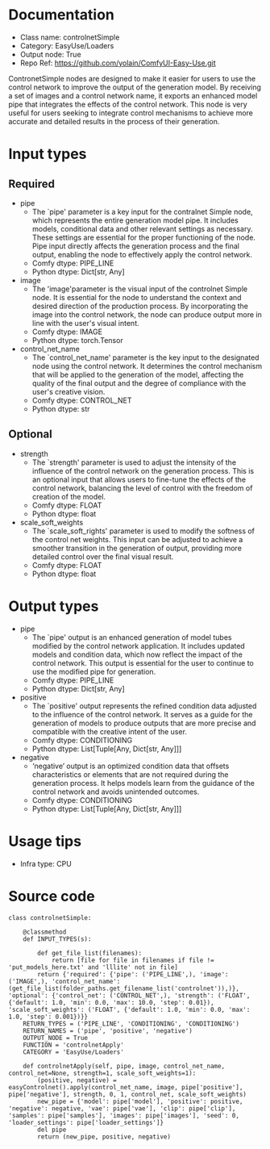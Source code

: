 # Documentation
- Class name: controlnetSimple
- Category: EasyUse/Loaders
- Output node: True
- Repo Ref: https://github.com/yolain/ComfyUI-Easy-Use.git

ContronetSimple nodes are designed to make it easier for users to use the control network to improve the output of the generation model. By receiving a set of images and a control network name, it exports an enhanced model pipe that integrates the effects of the control network. This node is very useful for users seeking to integrate control mechanisms to achieve more accurate and detailed results in the process of their generation.

# Input types
## Required
- pipe
    - The `pipe' parameter is a key input for the contralnet Simple node, which represents the entire generation model pipe. It includes models, conditional data and other relevant settings as necessary. These settings are essential for the proper functioning of the node. Pipe input directly affects the generation process and the final output, enabling the node to effectively apply the control network.
    - Comfy dtype: PIPE_LINE
    - Python dtype: Dict[str, Any]
- image
    - The 'image'parameter is the visual input of the controlnet Simple node. It is essential for the node to understand the context and desired direction of the production process. By incorporating the image into the control network, the node can produce output more in line with the user's visual intent.
    - Comfy dtype: IMAGE
    - Python dtype: torch.Tensor
- control_net_name
    - The `control_net_name' parameter is the key input to the designated node using the control network. It determines the control mechanism that will be applied to the generation of the model, affecting the quality of the final output and the degree of compliance with the user's creative vision.
    - Comfy dtype: CONTROL_NET
    - Python dtype: str
## Optional
- strength
    - The `strength' parameter is used to adjust the intensity of the influence of the control network on the generation process. This is an optional input that allows users to fine-tune the effects of the control network, balancing the level of control with the freedom of creation of the model.
    - Comfy dtype: FLOAT
    - Python dtype: float
- scale_soft_weights
    - The `scale_soft_rights' parameter is used to modify the softness of the control net weights. This input can be adjusted to achieve a smoother transition in the generation of output, providing more detailed control over the final visual result.
    - Comfy dtype: FLOAT
    - Python dtype: float

# Output types
- pipe
    - The `pipe' output is an enhanced generation of model tubes modified by the control network application. It includes updated models and condition data, which now reflect the impact of the control network. This output is essential for the user to continue to use the modified pipe for generation.
    - Comfy dtype: PIPE_LINE
    - Python dtype: Dict[str, Any]
- positive
    - The `positive' output represents the refined condition data adjusted to the influence of the control network. It serves as a guide for the generation of models to produce outputs that are more precise and compatible with the creative intent of the user.
    - Comfy dtype: CONDITIONING
    - Python dtype: List[Tuple[Any, Dict[str, Any]]]
- negative
    - ‘negative’ output is an optimized condition data that offsets characteristics or elements that are not required during the generation process. It helps models learn from the guidance of the control network and avoids unintended outcomes.
    - Comfy dtype: CONDITIONING
    - Python dtype: List[Tuple[Any, Dict[str, Any]]]

# Usage tips
- Infra type: CPU

# Source code
```
class controlnetSimple:

    @classmethod
    def INPUT_TYPES(s):

        def get_file_list(filenames):
            return [file for file in filenames if file != 'put_models_here.txt' and 'lllite' not in file]
        return {'required': {'pipe': ('PIPE_LINE',), 'image': ('IMAGE',), 'control_net_name': (get_file_list(folder_paths.get_filename_list('controlnet')),)}, 'optional': {'control_net': ('CONTROL_NET',), 'strength': ('FLOAT', {'default': 1.0, 'min': 0.0, 'max': 10.0, 'step': 0.01}), 'scale_soft_weights': ('FLOAT', {'default': 1.0, 'min': 0.0, 'max': 1.0, 'step': 0.001})}}
    RETURN_TYPES = ('PIPE_LINE', 'CONDITIONING', 'CONDITIONING')
    RETURN_NAMES = ('pipe', 'positive', 'negative')
    OUTPUT_NODE = True
    FUNCTION = 'controlnetApply'
    CATEGORY = 'EasyUse/Loaders'

    def controlnetApply(self, pipe, image, control_net_name, control_net=None, strength=1, scale_soft_weights=1):
        (positive, negative) = easyControlnet().apply(control_net_name, image, pipe['positive'], pipe['negative'], strength, 0, 1, control_net, scale_soft_weights)
        new_pipe = {'model': pipe['model'], 'positive': positive, 'negative': negative, 'vae': pipe['vae'], 'clip': pipe['clip'], 'samples': pipe['samples'], 'images': pipe['images'], 'seed': 0, 'loader_settings': pipe['loader_settings']}
        del pipe
        return (new_pipe, positive, negative)
```